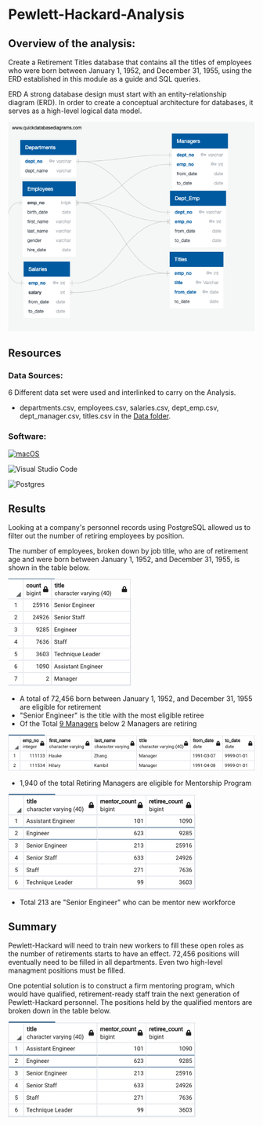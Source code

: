 # Pewlett-Hackard-Analysis

## Overview of the analysis:

Create a Retirement Titles database that contains all the titles of employees who were born between January 1, 1952, and December 31, 1955, using the ERD established in this module as a guide and SQL queries. 

ERD A strong database design must start with an entity-relationship diagram (ERD). In order to create a conceptual architecture for databases, it serves as a high-level logical data model.

![EmployeeDB](/EmployeeDB.png)

## Resources 
### Data Sources: 
6 Different data set were used and interlinked to carry on the Analysis.
- departments.csv, employees.csv, salaries.csv, dept_emp.csv, dept_manager.csv, titles.csv in the [Data folder](/Data).

### Software:

[![macOS](https://svgshare.com/i/ZjP.svg)](https://svgshare.com/i/ZjP.svg)

![Visual Studio Code](https://img.shields.io/badge/Visual%20Studio%20Code-0078d7.svg?style=for-the-badge&logo=visual-studio-code&logoColor=white)

![Postgres](https://img.shields.io/badge/postgres-%23316192.svg?style=for-the-badge&logo=postgresql&logoColor=white)


## Results

Looking at a company's personnel records using PostgreSQL allowed us to filter out the number of retiring employees by position. 

The number of employees, broken down by job title, who are of retirement age and were born between January 1, 1952, and December 31, 1955, is shown in the table below.

![retiring_titles](/Resources/retiring_titles.png)

- A total of 72,456 born between January 1, 1952, and December 31, 1955 are eligible for retirement 
- "Senior Engineer" is the title with the most eligible retiree
- Of the Total [9 Managers](/Resources/Current_Managers.png) below 2 Managers are retiring

![Retiring_managers](/Resources/Retiring_managers.png)

-  1,940 of the total Retiring Managers are eligible for Mentorship Program

![retiree_mentor](/Resources/retiree_mentor.png)

- Total 213 are "Senior Engineer" who can be mentor new workforce


## Summary

Pewlett-Hackard will need to train new workers to fill these open roles as the number of retirements starts to have an effect. 72,456 positions will eventually need to be filled in all departments. Even two high-level managment positions must be filled.

One potential solution is to construct a firm mentoring program, which would have qualified, retirement-ready staff train the next generation of Pewlett-Hackard personnel. The positions held by the qualified mentors are broken down in the table below.

![retiree_mentor](/Resources/retiree_mentor.png)
